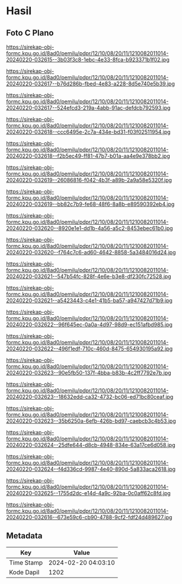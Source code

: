 # Hasil

## Foto C Plano

https://sirekap-obj-formc.kpu.go.id/8ad0/pemilu/pdpr/12/10/08/20/11/1210082011014-20240220-032615--3b03f3c8-1ebc-4e33-8fca-b923371b1f02.jpg

https://sirekap-obj-formc.kpu.go.id/8ad0/pemilu/pdpr/12/10/08/20/11/1210082011014-20240220-032617--b76d286b-fbed-4e83-a228-8d5e740e5b39.jpg

https://sirekap-obj-formc.kpu.go.id/8ad0/pemilu/pdpr/12/10/08/20/11/1210082011014-20240220-032617--524efcd3-219a-4abb-91ac-defdcb792593.jpg

https://sirekap-obj-formc.kpu.go.id/8ad0/pemilu/pdpr/12/10/08/20/11/1210082011014-20240220-032618--ccc6495e-2c7a-434e-bd31-f03f02511954.jpg

https://sirekap-obj-formc.kpu.go.id/8ad0/pemilu/pdpr/12/10/08/20/11/1210082011014-20240220-032618--f2b5ec49-ff81-47b7-b01a-aa4e9e378bb2.jpg

https://sirekap-obj-formc.kpu.go.id/8ad0/pemilu/pdpr/12/10/08/20/11/1210082011014-20240220-032619--26086816-f042-4b3f-a89b-2a9a58e5320f.jpg

https://sirekap-obj-formc.kpu.go.id/8ad0/pemilu/pdpr/12/10/08/20/11/1210082011014-20240220-032619--bb82c7b9-fe68-48f6-8a8b-e89590392eb4.jpg

https://sirekap-obj-formc.kpu.go.id/8ad0/pemilu/pdpr/12/10/08/20/11/1210082011014-20240220-032620--8920e1e1-dd1b-4a56-a5c2-8453ebec61b0.jpg

https://sirekap-obj-formc.kpu.go.id/8ad0/pemilu/pdpr/12/10/08/20/11/1210082011014-20240220-032620--f764c7c6-ad60-4642-8858-5a3484016d24.jpg

https://sirekap-obj-formc.kpu.go.id/8ad0/pemilu/pdpr/12/10/08/20/11/1210082011014-20240220-032621--547b54fc-828f-4e6e-b3e8-df230fc72528.jpg

https://sirekap-obj-formc.kpu.go.id/8ad0/pemilu/pdpr/12/10/08/20/11/1210082011014-20240220-032621--a5423443-c4e1-41b5-ba57-a947427d71b9.jpg

https://sirekap-obj-formc.kpu.go.id/8ad0/pemilu/pdpr/12/10/08/20/11/1210082011014-20240220-032622--96f645ec-0a0a-4d97-98d9-ec151afbd985.jpg

https://sirekap-obj-formc.kpu.go.id/8ad0/pemilu/pdpr/12/10/08/20/11/1210082011014-20240220-032622--496f1edf-710c-460d-8475-654930195a92.jpg

https://sirekap-obj-formc.kpu.go.id/8ad0/pemilu/pdpr/12/10/08/20/11/1210082011014-20240220-032623--90e5fb50-137f-4bba-b83b-4c2ff7792e7b.jpg

https://sirekap-obj-formc.kpu.go.id/8ad0/pemilu/pdpr/12/10/08/20/11/1210082011014-20240220-032623--18632edd-ca32-4732-bc06-ed71bc80ceaf.jpg

https://sirekap-obj-formc.kpu.go.id/8ad0/pemilu/pdpr/12/10/08/20/11/1210082011014-20240220-032623--35b6250a-6efb-426b-bd97-caebcb3c4b53.jpg

https://sirekap-obj-formc.kpu.go.id/8ad0/pemilu/pdpr/12/10/08/20/11/1210082011014-20240220-032624--25dfe644-d8cb-4948-834e-63a17ce6d058.jpg

https://sirekap-obj-formc.kpu.go.id/8ad0/pemilu/pdpr/12/10/08/20/11/1210082011014-20240220-032624--f4d336cd-9987-4e40-890d-5a833aca2618.jpg

https://sirekap-obj-formc.kpu.go.id/8ad0/pemilu/pdpr/12/10/08/20/11/1210082011014-20240220-032625--1755d2dc-e14d-4a9c-92ba-0c0aff62c8fd.jpg

https://sirekap-obj-formc.kpu.go.id/8ad0/pemilu/pdpr/12/10/08/20/11/1210082011014-20240220-032616--673e59c6-cb90-4788-9cf2-fdf24d489627.jpg


## Metadata

| Key        | Value               |
| ---------- | ------------------- |
| Time Stamp | 2024-02-20 04:03:10 |
| Kode Dapil | 1202                |



